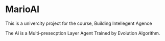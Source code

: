 MarioAI
=======
This is a univercity project for the course, Building Intellegent Agence

The Ai is a Multi-presecption Layer Agent Trained by Evolution Algorithm.
